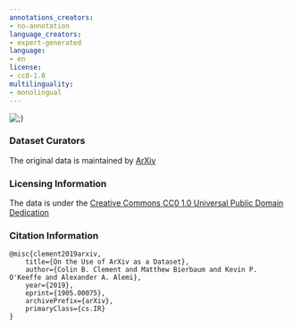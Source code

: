 ```yaml
---
annotations_creators:
- no-annotation
language_creators:
- expert-generated
language:
- en
license:
- cc0-1.0
multilinguality:
- monolingual
---
```


![;)](https://media.giphy.com/media/xd9HUXswWPY1EEJ80a/giphy.gif)

### Dataset Curators

The original data is maintained by [ArXiv](https://arxiv.org/)

### Licensing Information

The data is under the [Creative Commons CC0 1.0 Universal Public Domain Dedication](https://creativecommons.org/publicdomain/zero/1.0/)

### Citation Information

```
@misc{clement2019arxiv,
    title={On the Use of ArXiv as a Dataset},
    author={Colin B. Clement and Matthew Bierbaum and Kevin P. O'Keeffe and Alexander A. Alemi},
    year={2019},
    eprint={1905.00075},
    archivePrefix={arXiv},
    primaryClass={cs.IR}
}
```